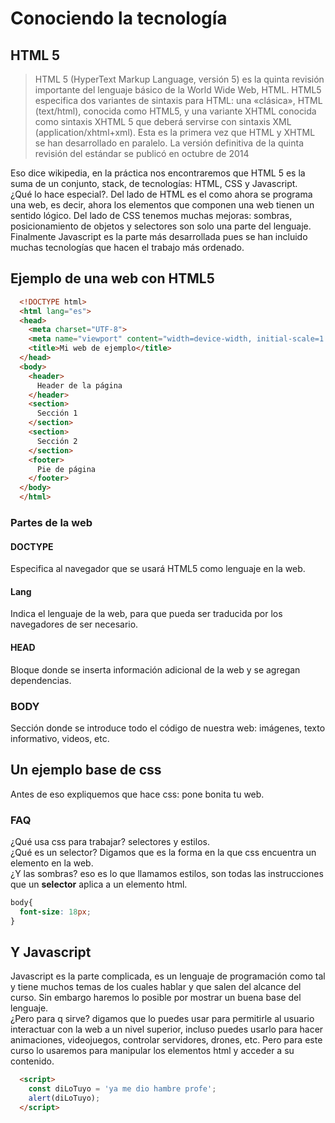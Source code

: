 # Conociendo la tecnología
## HTML 5
> HTML 5 (HyperText Markup Language, versión 5) es la quinta revisión importante del lenguaje básico de la World Wide Web, HTML. HTML5 especifica dos variantes de sintaxis para HTML: una «clásica», HTML (text/html), conocida como HTML5, y una variante XHTML conocida como sintaxis XHTML 5 que deberá servirse con sintaxis XML (application/xhtml+xml). Esta es la primera vez que HTML y XHTML se han desarrollado en paralelo. La versión definitiva de la quinta revisión del estándar se publicó en octubre de 2014

Eso dice wikipedia, en la práctica nos encontraremos que HTML 5 es la suma de un conjunto, stack, de tecnologías: HTML, CSS y Javascript. <br>
¿Qué lo hace especial?. Del lado de HTML es el como ahora se programa una web, es decir,
ahora los elementos que componen una web tienen un sentido lógico. Del lado de CSS tenemos muchas mejoras: sombras, posicionamiento de objetos y selectores son solo una parte del lenguaje. Finalmente Javascript es la parte más desarrollada pues se han incluido muchas tecnologías que hacen el trabajo más ordenado.

## Ejemplo de una web con HTML5
```html
  <!DOCTYPE html>
  <html lang="es">
  <head>
    <meta charset="UTF-8">
    <meta name="viewport" content="width=device-width, initial-scale=1.0">
    <title>Mi web de ejemplo</title>
  </head>
  <body>
    <header>
      Header de la página
    </header>
    <section>
      Sección 1
    </section>
    <section>
      Sección 2
    </section>
    <footer>
      Pie de página
    </footer>
  </body>
  </html>
```
### Partes de la web

#### DOCTYPE
Especifica al navegador que se usará HTML5 como lenguaje en la web.
#### Lang
Indica el lenguaje de la web, para que pueda ser traducida por los navegadores de ser necesario.
#### HEAD
Bloque donde se inserta información adicional de la web y se agregan dependencias.
### BODY
Sección donde se introduce todo el código de nuestra web: imágenes, texto informativo, videos, etc.

## Un ejemplo base de css
Antes de eso expliquemos que hace css: pone bonita tu web. <br>
### FAQ
¿Qué usa css para trabajar? selectores y estilos. <br>
¿Qué es un selector? Digamos que es la forma en la que css encuentra un elemento en la web. <br>
¿Y las sombras? eso es lo que llamamos estilos, son todas las instrucciones que un **selector** aplica a un elemento html.
```css
body{
  font-size: 18px;
}
```
## Y Javascript
Javascript es la parte complicada, es un lenguaje de programación como tal y tiene muchos temas de los cuales hablar y que salen del alcance del curso. Sin embargo haremos lo posible por mostrar un buena base del lenguaje. <br>
¿Pero para q sirve? digamos que lo puedes usar para permitirle al usuario interactuar con la web a un nivel superior, incluso puedes usarlo para hacer animaciones, videojuegos, controlar servidores, drones, etc. Pero para este curso lo usaremos para manipular los elementos html y acceder a su contenido.
```html
  <script> 
    const diLoTuyo = 'ya me dio hambre profe';
    alert(diLoTuyo);
  </script>
```
